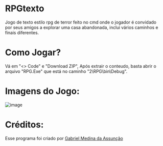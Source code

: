 # RPGtexto

Jogo de texto estilo rpg de terror feito no cmd onde o jogador é convidado por seus amigos a explorar uma casa abandonada, inclui vários caminhos e finais diferentes.

# Como Jogar?

Vá em "<> Code" e "Download ZIP", Após extrair o conteudo, basta abrir o arquivo "RPG.Exe" que está no caminho "2\RPG\bin\Debug".

# Imagens do Jogo:
![image](https://github.com/gabs4841/RPGtexto/assets/74026100/688b9603-81ec-4a38-8f02-0e233226775a)

# Créditos:
Esse programa foi criado por [Gabriel Medina da Assunção](https://github.com/gabs4841)
